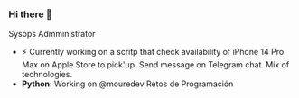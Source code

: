 ### Hi there 👋

Sysops Admministrator

- ⚡ Currently working on a scritp that check availability of iPhone 14 Pro Max on Apple Store to pick'up. Send message on Telegram chat. Mix of technologies.
-  **Python**: Working on @mouredev Retos de Programación

<!--
**chuanmi/chuanmi** is a ✨ _special_ ✨ repository because its `README.md` (this file) appears on your GitHub profile.

Here are some ideas to get you started:

- 🔭 I’m currently working on ...
- 🌱 I’m currently learning ...
- 👯 I’m looking to collaborate on ...
- 🤔 I’m looking for help with ...
- 💬 Ask me about ...
- 📫 How to reach me: ...
- 😄 Pronouns: ...
- ⚡ Fun fact: ...
-->
